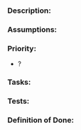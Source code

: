 <p>
    <h3>Description: </h3>
<!-- Description goes here -->
</p>
<p>
    <h3>Assumptions:</h3>
        <ul>
		<!--- Put each bullet point within <li> [info goes here] </li> -->
		</ul>
</p>
<p>
<h3>Priority: </h3> 
<ul><li>?</li></ul>
</p>
<p>
<h3>Tasks:</h3>
<ol>
<!-- Put each bullet point within <li> [info goes here] </li> -->
</ol>
</p>
<p>
<h3>Tests:</h3>
<ol>
<!-- Put each bullet point within <li> [info goes here] </li> -->
</ol>
</p>
<p>
<h3>Definition of Done:</h3>
<!-- Definition of Done goes here -->
</p>

